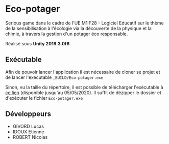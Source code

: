 # Eco-potager

Serious game dans le cadre de l'UE M1IF28 - Logiciel Educatif sur le thème de la sensibilisation à l'écologie via la découverte de la physique et la chimie, à travers la gestion d'un potager éco responsable.

Réalisé sous **Unity 2019.3.0f6**.



## Exécutable

Afin de pouvoir lancer l'application il est nécessaire de cloner se projet et de lancer l'exécutable ``_BUILD/Eco-potager.exe ``

Sinon, vu la taille du répertoire, il est possible de télécharger l'exécutable à [ce lien](https://filesender.renater.fr/?s=download&token=f62970e7-3af0-4fa7-b037-e7d9b24ba3af) (disponible jusqu'au 05/05/2020).
Il suffit de dézipper le dossier et d'exécuter le fichier ``Eco-potager.exe ``



## Développeurs

* GIVORD Lucas
* IDOUX Etienne
* ROBERT Nicolas

